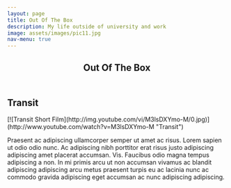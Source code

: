 ```yaml
---
layout: page
title: Out Of The Box
description: My life outside of university and work
image: assets/images/pic11.jpg
nav-menu: true
---
```


<!-- Main -->
<div id="main" class="alt">

<!-- One -->
<section id="one">
	<div class="inner">
		<header class="major">
			<h1>Out Of The Box</h1>
		</header>

<h2 id="content">Transit</h2>
[![Transit Short Film](http://img.youtube.com/vi/M3lsDXYmo-M/0.jpg)](http://www.youtube.com/watch?v=M3lsDXYmo-M "Transit")
<p>Praesent ac adipiscing ullamcorper semper ut amet ac risus. Lorem sapien ut odio odio nunc. Ac adipiscing nibh porttitor erat risus justo adipiscing adipiscing amet placerat accumsan. Vis. Faucibus odio magna tempus adipiscing a non. In mi primis arcu ut non accumsan vivamus ac blandit adipiscing adipiscing arcu metus praesent turpis eu ac lacinia nunc ac commodo gravida adipiscing eget accumsan ac nunc adipiscing adipiscing.</p>

</div>

</section>
